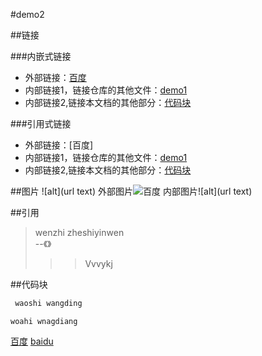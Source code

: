 #demo2

##链接

###内嵌式链接

- 外部链接：[百度](http://www.baidu.com)
- 内部链接1，链接仓库的其他文件：[demo1](.md)
- 内部链接2,链接本文档的其他部分：[代码块]()

###引用式链接
- 外部链接：[百度]
- 内部链接1，链接仓库的其他文件：[demo1](.md)
- 内部链接2,链接本文档的其他部分：[代码块]()

##图片
![alt](url text)
外部图片![百度](https://www.baidu.com/img/bd_logo1.png)
内部图片![alt](url text)

##引用


>wenzhi zheshiyinwen    
                   --《》
>>>Vvvykj

##代码块


```javascript 
 waoshi wangding   
```

    woahi wnagdiang


[百度](http://www.baidu.com)
[baidu](http://www.baidu.com)